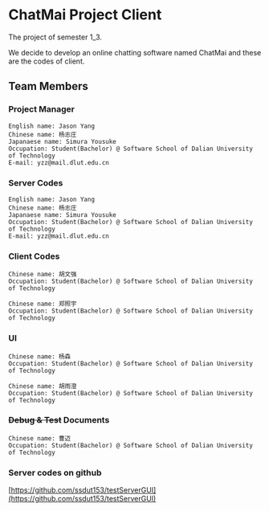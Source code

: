 # ChatMai Project Client
The project of semester 1_3. 

We decide to develop an online chatting software named ChatMai and these are the codes of client.
## Team Members
### Project Manager
    English name: Jason Yang
    Chinese name: 杨志庄
    Japanaese name: Simura Yousuke
    Occupation: Student(Bachelor) @ Software School of Dalian University of Technology
    E-mail: yzz@mail.dlut.edu.cn
### Server Codes
    English name: Jason Yang
    Chinese name: 杨志庄
    Japanaese name: Simura Yousuke
    Occupation: Student(Bachelor) @ Software School of Dalian University of Technology
    E-mail: yzz@mail.dlut.edu.cn
### Client Codes
    Chinese name: 胡文强
    Occupation: Student(Bachelor) @ Software School of Dalian University of Technology

    Chinese name: 郑照宇
    Occupation: Student(Bachelor) @ Software School of Dalian University of Technology
### UI
    Chinese name: 杨森
    Occupation: Student(Bachelor) @ Software School of Dalian University of Technology
    
    Chinese name: 胡雨澄
    Occupation: Student(Bachelor) @ Software School of Dalian University of Technology
### <del>Debug & Test</del> Documents
    Chinese name: 曹迈
    Occupation: Student(Bachelor) @ Software School of Dalian University of Technology
### Server codes on github
[https://github.com/ssdut153/testServerGUI](https://github.com/ssdut153/testServerGUI)

